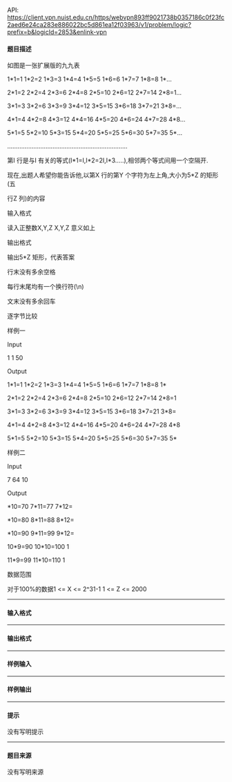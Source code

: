 API: https://client.vpn.nuist.edu.cn/https/webvpn893ff9021738b0357186c0f23fc2aed6e24ca283e886022bc5d861ea12f03963/v1/problem/logic?prefix=b&logicId=2853&enlink-vpn

#### 题目描述

如图是一张扩展版的九九表

1\*1=1 1\*2=2 1\*3=3 1\*4=4 1\*5=5 1\*6=6 1\*7=7 1\*8=8 1\*…

2\*1=2 2\*2=4 2\*3=6 2\*4=8 2\*5=10 2\*6=12 2\*7=14 2\*8=1…

3\*1=3 3\*2=6 3\*3=9 3\*4=12 3\*5=15 3\*6=18 3\*7=21 3\*8=…

4\*1=4 4\*2=8 4\*3=12 4\*4=16 4\*5=20 4\*6=24 4\*7=28 4\*8…

5\*1=5 5\*2=10 5\*3=15 5\*4=20 5\*5=25 5\*6=30 5\*7=35 5\*…

……………………………………………………………

第I 行是与I 有关的等式(I\*1=I,I\*2=2I,I\*3…..),相邻两个等式间用一个空隔开.

现在,出题人希望你能告诉他,以第X 行的第Y 个字符为左上角,大小为5\*Z 的矩形(五

行Z 列)的内容

输入格式

读入正整数X,Y,Z X,Y,Z 意义如上

输出格式

输出5\*Z 矩形，代表答案

行末没有多余空格

每行末尾均有一个换行符(\\n)

文末没有多余回车

逐字节比较

样例一

Input

1 1 50

Output

1\*1=1 1\*2=2 1\*3=3 1\*4=4 1\*5=5 1\*6=6 1\*7=7 1\*8=8 1\*

2\*1=2 2\*2=4 2\*3=6 2\*4=8 2\*5=10 2\*6=12 2\*7=14 2\*8=1

3\*1=3 3\*2=6 3\*3=9 3\*4=12 3\*5=15 3\*6=18 3\*7=21 3\*8=

4\*1=4 4\*2=8 4\*3=12 4\*4=16 4\*5=20 4\*6=24 4\*7=28 4\*8

5\*1=5 5\*2=10 5\*3=15 5\*4=20 5\*5=25 5\*6=30 5\*7=35 5\*

样例二

Input

7 64 10

Output

\*10=70 7\*11=77 7\*12=

\*10=80 8\*11=88 8\*12=

\*10=90 9\*11=99 9\*12=

10\*9=90 10\*10=100 1

11\*9=99 11\*10=110 1

数据范围

对于100%的数据1 <= X <= 2^31-1 1 <= Z <= 2000

---

#### 输入格式

---

#### 输出格式

---

#### 样例输入

---

#### 样例输出

---

#### 提示

没有写明提示

---

#### 题目来源

没有写明来源